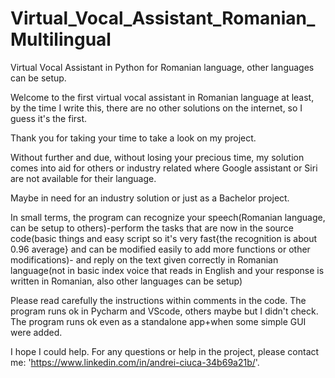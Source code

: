 # Virtual_Vocal_Assistant_Romanian_Multilingual
Virtual Vocal Assistant in Python for Romanian language, other languages can be setup.

Welcome to the first virtual vocal assistant in Romanian language at least, by the time I write this, there are no other solutions on the internet, so I guess it's the first.

Thank you for taking your time to take a look on my project.

Without further and due, without losing your precious time, my solution comes into aid for others or industry related where Google assistant or Siri are not available for their language.

Maybe in need for an industry solution or just as a Bachelor project.

In small terms, the program can recognize your speech(Romanian language, can be setup to others)-perform the tasks that are now in the source code(basic things and easy script so it's very fast{the recognition is about 0.96 average} and can be modified easily to add more functions or other modifications)- and reply on the text given correctly in Romanian language(not in basic index voice that reads in English and your response is written in Romanian, also other languages can be setup)



Please read carefully the instructions within comments in the code. The program runs ok in Pycharm and VScode, others maybe but I didn't check. The program runs ok even as a standalone app+when some simple GUI were added.

I hope I could help.
For any questions or help in the project, please contact me: 'https://www.linkedin.com/in/andrei-ciuca-34b69a21b/'.
